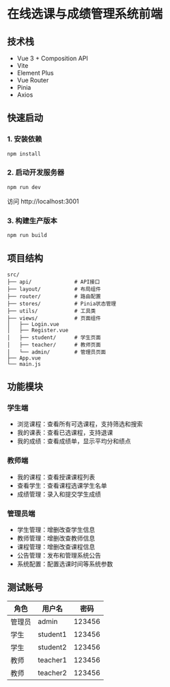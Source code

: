 # 在线选课与成绩管理系统前端

## 技术栈
- Vue 3 + Composition API
- Vite
- Element Plus
- Vue Router
- Pinia
- Axios

## 快速启动

### 1. 安装依赖
```bash
npm install
```

### 2. 启动开发服务器
```bash
npm run dev
```

访问 http://localhost:3001

### 3. 构建生产版本
```bash
npm run build
```

## 项目结构
```
src/
├── api/              # API接口
├── layout/           # 布局组件
├── router/           # 路由配置
├── stores/           # Pinia状态管理
├── utils/            # 工具类
├── views/            # 页面组件
│   ├── Login.vue
│   ├── Register.vue
│   ├── student/      # 学生页面
│   ├── teacher/      # 教师页面
│   └── admin/        # 管理员页面
├── App.vue
└── main.js
```

## 功能模块

### 学生端
- 浏览课程：查看所有可选课程，支持筛选和搜索
- 我的课表：查看已选课程，支持退课
- 我的成绩：查看成绩单，显示平均分和绩点

### 教师端
- 我的课程：查看授课课程列表
- 查看学生：查看课程选课学生名单
- 成绩管理：录入和提交学生成绩

### 管理员端
- 学生管理：增删改查学生信息
- 教师管理：增删改查教师信息
- 课程管理：增删改查课程信息
- 公告管理：发布和管理系统公告
- 系统配置：配置选课时间等系统参数

## 测试账号

| 角色 | 用户名 | 密码 |
|------|--------|------|
| 管理员 | admin | 123456 |
| 学生 | student1 | 123456 |
| 学生 | student2 | 123456 |
| 教师 | teacher1 | 123456 |
| 教师 | teacher2 | 123456 |

